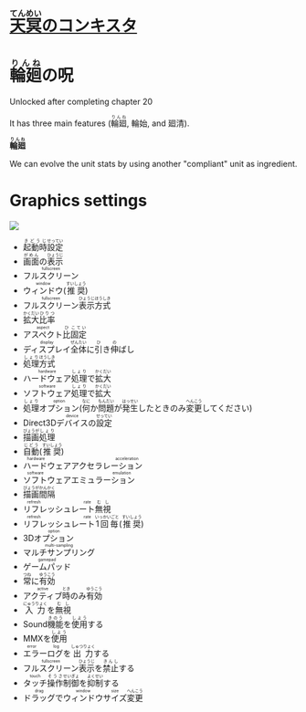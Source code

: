 # [<ruby>天冥<rt>てんめい</rt>のコンキスタ</ruby>](https://vndb.org/v27691)

# <ruby>輪廻<rt>りんね</rt>の呪</ruby>

Unlocked after completing chapter 20

It has three main features (<ruby>輪廻<rt>りんね</rt></ruby>, 輪始, and 廻清).

__<ruby>輪廻<rt>りんね</rt></ruby>__

We can evolve the unit stats by using another "compliant" unit as ingredient.

# Graphics settings

![](https://i.imgur.com/cu7KDWt.png)

- <ruby>起動時<rt>きどうじ</rt>設定<rt>せってい</rt></ruby>
- <ruby>画面<rt>がめん</rt>の<rt></rt>表示<rt>ひょうじ</rt></ruby>
- <ruby>フルスクリーン<rt>fullscreen</rt></ruby>
- <ruby>ウィンドウ<rt>window</rt>(<rt></rt>推奨<rt>すいしょう</rt>)</ruby>
- <ruby>フルスクリーン<rt>fullscreen</rt>表示<rt>ひょうじ</rt>方式<rt>ほうしき</rt></ruby>
- <ruby>拡大<rt>かくだい</rt>比率<rt>ひりつ</rt></ruby>
- <ruby>アスペクト<rt>aspect</rt>比<rt>ひ</rt>固定<rt>こてい</rt></ruby>
- <ruby>ディスプレイ<rt>display</rt>全体<rt>ぜんたい</rt>に<rt></rt>引<rt>ひ</rt>き<rt></rt>伸<rt>の</rt>ばし</ruby>
- <ruby>処理<rt>しょり</rt>方式<rt>ほうしき</rt></ruby>
- <ruby>ハードウェア<rt>hardware</rt>処理<rt>しょり</rt>で<rt></rt>拡大<rt>かくだい</rt></ruby>
- <ruby>ソフトウェア<rt>software</rt>処理<rt>しょり</rt>で<rt></rt>拡大<rt>かくだい</rt></ruby>
- <ruby>処理<rt>しょり</rt>オプション<rt>option</rt>(<rt></rt>何<rt>なに</rt>か<rt></rt>問題<rt>もんだい</rt>が<rt></rt>発生<rt>はっせい</rt>したときのみ<rt></rt>変更<rt>へんこう</rt>してください)</ruby>
- <ruby>Direct3D<rt></rt>デバイス<rt>device</rt>の<rt></rt>設定<rt>せってい</rt></ruby>
- <ruby>描画<rt>びょうが</rt>処理<rt>しょり</rt></ruby>
- <ruby>自動<rt>じどう</rt>(<rt></rt>推奨<rt>すいしょう</rt>)</ruby>
- <ruby>ハードウェアアクセラレーション<rt>hardware acceleration</rt></ruby>
- <ruby>ソフトウェアエミュラーション<rt>software emulation</rt></ruby>
- <ruby>描画<rt>びょうが</rt>間隔<rt>かんかく</rt></ruby>
- <ruby>リフレッシュレート<rt>refresh rate</rt>無視<rt>むし</rt></ruby>
- <ruby>リフレッシュレート<rt>refresh rate</rt>1回毎<rt>いっかいごと</rt>(<rt></rt>推奨<rt>すいしょう</rt>)</ruby>
- <ruby>3D<rt></rt>オプション<rt>option</rt></ruby>
- <ruby>マルチサンプリング<rt>multi-sampling</rt></ruby>
- <ruby>ゲームパッド<rt>gamepad</rt></ruby>
- <ruby>常<rt>つね</rt>に<rt></rt>有効<rt>ゆうこう</rt></ruby>
- <ruby>アクティブ<rt>active</rt>時<rt>とき</rt>のみ<rt></rt>有効<rt>ゆうこう</rt></ruby>
- <ruby>入力<rt>にゅうりょく</rt>を<rt></rt>無視<rt>むし</rt></ruby>
- <ruby>Sound<rt></rt>機能<rt>きのう</rt>を<rt></rt>使用<rt>しよう</rt>する</ruby>
- <ruby>MMXを<rt></rt>使用<rt>しよう</rt></ruby>
- <ruby>エラーログ<rt>error log</rt>を<rt></rt>出力<rt>しゅつりょく</rt>する</ruby>
- <ruby>フルスクリーン<rt>fullscreen</rt>表示<rt>ひょうじ</rt>を<rt></rt>禁止<rt>きんし</rt>する</ruby>
- <ruby>タッチ<rt>touch</rt>操作<rt>そうさ</rt>制御<rt>せいぎょ</rt>を<rt></rt>抑制<rt>よくせい</rt>する</ruby>
- <ruby>ドラッグ<rt>drag</rt>で<rt></rt>ウィンドウ<rt>window</rt>サイズ<rt>size</rt>変更<rt>へんこう</rt></ruby>
